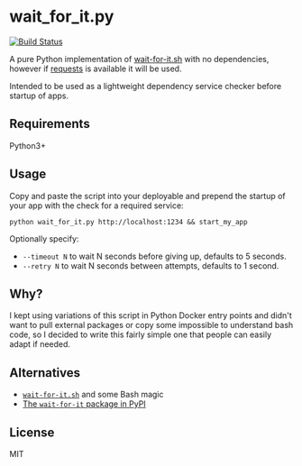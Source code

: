 # wait_for_it.py

[![Build Status](https://travis-ci.org/yeraydiazdiaz/wait_for_it.py.svg?branch=master)](https://travis-ci.org/yeraydiazdiaz/wait_for_it.py)

A pure Python implementation of [wait-for-it.sh](https://github.com/vishnubob/wait-for-it) with no dependencies, however if [requests](https://docs.python-requests.org) is available it will be used.

Intended to be used as a lightweight dependency service checker before startup of apps.

## Requirements

Python3+

## Usage

Copy and paste the script into your deployable and prepend the startup of your app with the check for a required service:

```
python wait_for_it.py http://localhost:1234 && start_my_app
```

Optionally specify:
- `--timeout N` to wait N seconds before giving up, defaults to 5 seconds.
- `--retry N` to wait N seconds between attempts, defaults to 1 second.

## Why?

I kept using variations of this script in Python Docker entry points and didn't want to pull external packages or copy some impossible to understand bash code, so I decided to write this fairly simple one that people can easily adapt if needed.

## Alternatives

- [`wait-for-it.sh`](https://github.com/vishnubob/wait-for-it) and some Bash magic
- [The `wait-for-it` package in PyPI](https://pypi.org/project/wait-for-it/)

## License

MIT
